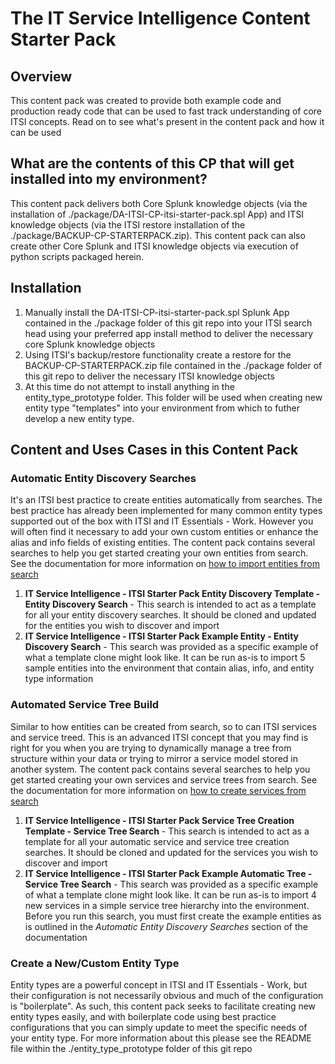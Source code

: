 # The IT Service Intelligence Content Starter Pack

## Overview
This content pack was created to provide both example code and production ready code that can be used to fast track understanding of core ITSI concepts. Read on to see what's present in the content pack and how it can be used

## What are the contents of this CP that will get installed into my environment?
This content pack delivers both Core Splunk knowledge objects (via the installation of ./package/DA-ITSI-CP-itsi-starter-pack.spl App) and ITSI knowledge objects (via the ITSI restore installation of the ./package/BACKUP-CP-STARTERPACK.zip). This content pack can also create other Core Splunk and ITSI knowledge objects via execution of python scripts packaged herein.

## Installation
1. Manually install the DA-ITSI-CP-itsi-starter-pack.spl Splunk App contained in the ./package folder of this git repo into your ITSI search head using your preferred app install method to deliver the necessary core Splunk knowledge objects
2. Using ITSI's backup/restore functionality create a restore for the BACKUP-CP-STARTERPACK.zip file contained in the ./package folder of this git repo to deliver the necessary ITSI knowledge objects
3. At this time do not attempt to install anything in the entity_type_prototype folder. This folder will be used when creating new entity type "templates" into your environment from which to futher develop a new entity type.

## Content and Uses Cases in this Content Pack

### Automatic Entity Discovery Searches
It's an ITSI best practice to create entities automatically from searches. The best practice has already been implemented for many common entity types supported out of the box with ITSI and IT Essentials - Work. However you will often find it necessary to add your own custom entities or enhance the alias and info fields of existing entities. The content pack contains several searches to help you get started creating your own entities from search. See the documentation for more information on [how to import entities from search](https://docs.splunk.com/Documentation/ITSI/latest/Entity/ImportSearch) 
1. **IT Service Intelligence - ITSI Starter Pack Entity Discovery Template - Entity Discovery Search** - This search is intended to act as a template for all your entity discovery searches. It should be cloned and updated for the entities you wish to discover and import
2. **IT Service Intelligence - ITSI Starter Pack Example Entity - Entity Discovery Search** - This search was provided as a specific example of what a template clone might look like. It can be run as-is to import 5 sample entities into the environment that contain alias, info, and entity type information

### Automated Service Tree Build
Similar to how entities can be created from search, so to can ITSI services and service treed. This is an advanced ITSI concept that you may find is right for you when you are trying to dynamically manage a tree from structure within your data or trying to mirror a service model stored in another system. The content pack contains several searches to help you get started creating your own services and service trees from search. See the documentation for more information on [how to create services from search](https://https://docs.splunk.com/Documentation/ITSI/latest/SI/ImportSearch) 
1. **IT Service Intelligence - ITSI Starter Pack Service Tree Creation Template - Service Tree Search** - This search is intended to act as a template for all your automatic service and service tree creation searches. It should be cloned and updated for the services you wish to discover and import
2. **IT Service Intelligence - ITSI Starter Pack Example Automatic Tree - Service Tree Search** - This search was provided as a specific example of what a template clone might look like. It can be run as-is to import 4 new services in a simple service tree hierarchy into the environment. Before you run this search, you must first create the example entities as is outlined in the *Automatic Entity Discovery Searches* section of the documentation

### Create a New/Custom Entity Type
Entity types are a powerful concept in ITSI and IT Essentials - Work, but their configuration is not necessarily obvious and much of the configuration is "boilerplate". As such, this content pack seeks to facilitate creating new entity types easily, and with boilerplate code using best practice configurations that you can simply update to meet the specific needs of your entity type. For more information about this please see the README file within the ./entity_type_prototype folder of this git repo